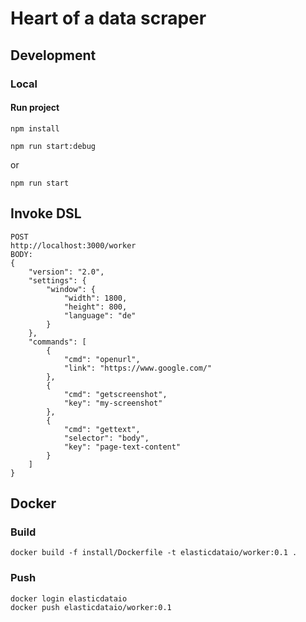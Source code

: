 # Heart of a data scraper

## Development

### Local

#### Run project 

```
npm install
```

```
npm run start:debug
```

or 

```
npm run start
```

## Invoke DSL 

```
POST 
http://localhost:3000/worker
BODY:
{
	"version": "2.0",
    "settings": {
        "window": {
            "width": 1800,
            "height": 800,
            "language": "de"
        }
    },
	"commands": [
		{
			"cmd": "openurl",
			"link": "https://www.google.com/"
		},
		{
			"cmd": "getscreenshot",
			"key": "my-screenshot"
		},
		{
			"cmd": "gettext",
			"selector": "body",
			"key": "page-text-content"
		}
	]
}
```


## Docker

### Build 

```
docker build -f install/Dockerfile -t elasticdataio/worker:0.1 .
```

### Push 

```
docker login elasticdataio
docker push elasticdataio/worker:0.1
```